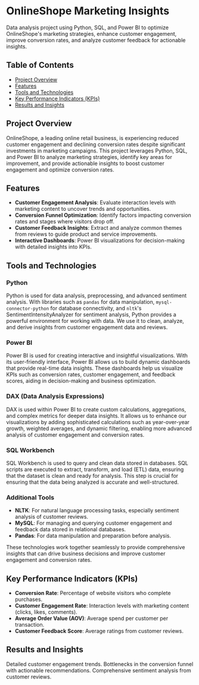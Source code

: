# OnlineShope Marketing Insights
Data analysis project using Python, SQL, and Power BI to optimize OnlineShope's marketing strategies, enhance customer engagement, improve conversion rates, and analyze customer feedback for actionable insights.
    
## Table of Contents
- [Project Overview](#project-overview)
- [Features](#Features)
- [Tools and Technologies](#Tools-and-Technologies)
- [Key Performance Indicators (KPIs)](#Key-Performance-Indicators-(KPIs))
- [Results and Insights](#Results-and-Insights)

## Project Overview
OnlineShope, a leading online retail business, is experiencing reduced customer engagement and declining conversion rates despite significant investments in marketing campaigns. This project leverages Python, SQL, and Power BI to analyze marketing strategies, identify key areas for improvement, and provide actionable insights to boost customer engagement and optimize conversion rates.


## Features
- **Customer Engagement Analysis**: Evaluate interaction levels with marketing content to uncover trends and opportunities.
- **Conversion Funnel Optimization**: Identify factors impacting conversion rates and stages where visitors drop off.
- **Customer Feedback Insights**: Extract and analyze common themes from reviews to guide product and service improvements.
- **Interactive Dashboards**: Power BI visualizations for decision-making with detailed insights into KPIs.

## Tools and Technologies
### Python
Python is used for data analysis, preprocessing, and advanced sentiment analysis. With libraries such as `pandas` for data manipulation, `mysql-connector-python` for database connectivity, and `nltk`'s SentimentIntensityAnalyzer for sentiment analysis, Python provides a powerful environment for working with data. We use it to clean, analyze, and derive insights from customer engagement data and reviews.

### Power BI
Power BI is used for creating interactive and insightful visualizations. With its user-friendly interface, Power BI allows us to build dynamic dashboards that provide real-time data insights. These dashboards help us visualize KPIs such as conversion rates, customer engagement, and feedback scores, aiding in decision-making and business optimization.

### DAX (Data Analysis Expressions)
DAX is used within Power BI to create custom calculations, aggregations, and complex metrics for deeper data insights. It allows us to enhance our visualizations by adding sophisticated calculations such as year-over-year growth, weighted averages, and dynamic filtering, enabling more advanced analysis of customer engagement and conversion rates.

### SQL Workbench
SQL Workbench is used to query and clean data stored in databases. SQL scripts are executed to extract, transform, and load (ETL) data, ensuring that the dataset is clean and ready for analysis. This step is crucial for ensuring that the data being analyzed is accurate and well-structured.

### Additional Tools
- **NLTK**: For natural language processing tasks, especially sentiment analysis of customer reviews.
- **MySQL**: For managing and querying customer engagement and feedback data stored in relational databases.
- **Pandas**: For data manipulation and preparation before analysis.

These technologies work together seamlessly to provide comprehensive insights that can drive business decisions and improve customer engagement and conversion rates.


## Key Performance Indicators (KPIs)
- **Conversion Rate**: Percentage of website visitors who complete purchases.
- **Customer Engagement Rate**: Interaction levels with marketing content (clicks, likes, comments).
- **Average Order Value (AOV)**: Average spend per customer per transaction.
- **Customer Feedback Score**: Average ratings from customer reviews.

## Results and Insights
Detailed customer engagement trends.
Bottlenecks in the conversion funnel with actionable recommendations.
Comprehensive sentiment analysis from customer reviews.


